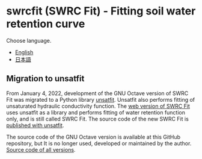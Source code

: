 # swrcfit (SWRC Fit) - Fitting soil water retention curve

Choose language.

- [English](doc/en/README.md)
- [日本語](doc/ja/README.md)

## Migration to unsatfit
From January 4, 2022, development of the GNU Octave version of SWRC Fit was migrated to a Python library [unsatfit](https://sekika.github.io/unsatfit/). Unsatfit also performs fitting of unsaturated hydraulic conductivity function. The [web version of SWRC Fit](http://purl.org/net/swrc/) uses unsatfit as a library and performs fitting of water retention function only, and is still called SWRC Fit. The source code of the new SWRC Fit is [published with unsatfit](https://github.com/sekika/unsatfit/tree/main/swrcfit).

The source code of the GNU Octave version is available at this GitHub repository, but It is no longer used, developed or maintained by the author. [Source code of all versions](archive/).
